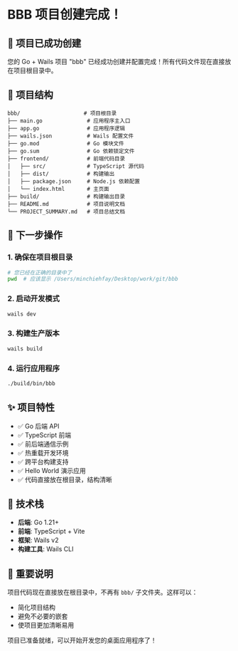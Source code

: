 # BBB 项目创建完成！

## 🎉 项目已成功创建

您的 Go + Wails 项目 "bbb" 已经成功创建并配置完成！所有代码文件现在直接放在项目根目录中。

## 📁 项目结构

```
bbb/                    # 项目根目录
├── main.go              # 应用程序主入口
├── app.go               # 应用程序逻辑
├── wails.json           # Wails 配置文件
├── go.mod               # Go 模块文件
├── go.sum               # Go 依赖锁定文件
├── frontend/            # 前端代码目录
│   ├── src/             # TypeScript 源代码
│   ├── dist/            # 构建输出
│   ├── package.json     # Node.js 依赖配置
│   └── index.html       # 主页面
├── build/               # 构建输出目录
├── README.md            # 项目说明文档
└── PROJECT_SUMMARY.md   # 项目总结文档
```

## 🚀 下一步操作

### 1. 确保在项目根目录
```bash
# 您已经在正确的目录中了
pwd  # 应该显示 /Users/minchiehfay/Desktop/work/git/bbb
```

### 2. 启动开发模式
```bash
wails dev
```

### 3. 构建生产版本
```bash
wails build
```

### 4. 运行应用程序
```bash
./build/bin/bbb
```

## ✨ 项目特性

- ✅ Go 后端 API
- ✅ TypeScript 前端
- ✅ 前后端通信示例
- ✅ 热重载开发环境
- ✅ 跨平台构建支持
- ✅ Hello World 演示应用
- ✅ 代码直接放在根目录，结构清晰

## 🔧 技术栈

- **后端**: Go 1.21+
- **前端**: TypeScript + Vite
- **框架**: Wails v2
- **构建工具**: Wails CLI

## 📝 重要说明

项目代码现在直接放在根目录中，不再有 `bbb/` 子文件夹。这样可以：
- 简化项目结构
- 避免不必要的嵌套
- 使项目更加清晰易用

项目已准备就绪，可以开始开发您的桌面应用程序了！
